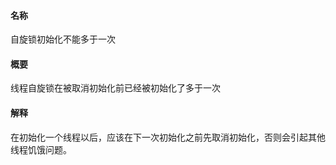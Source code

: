 #### 名称
自旋锁初始化不能多于一次

#### 概要
线程自旋锁在被取消初始化前已经被初始化了多于一次

#### 解释
在初始化一个线程以后，应该在下一次初始化之前先取消初始化，否则会引起其他线程饥饿问题。